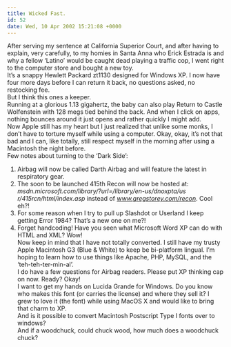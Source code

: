 ```yaml
---
title: Wicked Fast.
id: 52
date: Wed, 10 Apr 2002 15:21:08 +0000
---
```


After serving my sentence at California Superior Court, and after having to explain, very carefully, to my homies in Santa Anna who Erick Estrada is and why a fellow ‘Latino’ would be caught dead playing a traffic cop, I went right to the computer store and bought a new toy.  
 It’s a snappy Hewlett Packard zt1130 designed for Windows <span class="caps">XP</span>. I now have four more days before I can return it back, no questions asked, no restocking fee.  
 But I think this ones a keeper.  
 Running at a glorious 1.13 gigahertz, the baby can also play Return to Castle Wolfenstein with 128 megs tied behind the back. And when I click on apps, nothing bounces around it just opens and rather quickly I might add.  
 Now Apple still has my heart but I just realized that unlike some monks, I don’t have to torture myself while using a computer. Okay, okay, it’s not that bad and I can, like totally, still respect myself in the morning after using a Macintosh the night before.  
 Few notes about turning to the ‘Dark Side’:  
 1. Airbag will now be called Darth Airbag and will feature the latest in respiratory gear.  
 2. The soon to be launched 415th Recon will now be hosted at: *msdn.microsoft.com/library/?url=/library/en-us/dnoxpta/us r/415rcn/html/index.asp* instead of *www.gregstorey.com/recon*. Cool eh?!  
 3. For some reason when I try to pull up Slashdot or Userland I keep getting Error 1984? That’s a new one on me?!  
 4. Forget handcoding! Have you seen what Microsoft Word <span class="caps">XP</span> can do with <span class="caps">HTML</span> and <span class="caps">XML</span>? Wow!  
 Now keep in mind that I have not totally converted. I still have my trusty Apple Macintosh G3 (Blue & White) to keep be bi-platform lingual. I’m hoping to learn how to use things like Apache, <span class="caps">PHP</span>, MySQL, and the ‘teh-teh-ter-min-al’.  
 I do have a few questions for Airbag readers. Please put <span class="caps">XP</span> thinking cap on now. Ready? Okay!  
 I want to get my hands on Lucida Grande for Windows. Do you know who makes this font (or carries the license) and where they sell it? I grew to love it (the font) while using MacOS X and would like to bring that charm to <span class="caps">XP</span>.  
 And is it possible to convert Macintosh Postscript Type I fonts over to windows?  
 And if a woodchuck, could chuck wood, how much does a woodchuck chuck?


